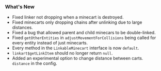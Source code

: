 ### What's New

* Fixed linker not dropping when a minecart is destroyed.
* Fixed minecarts only dropping chains after unlinking due to large distances.
* Fixed a bug that allowed parent and child minecars to be double-linked.
* Fixed `getOtherEntities` in `adjustMovementForCollisions` being called for every entity instead of just minecarts.
* Every method in the `LinkableMinecart` interface is now `default`.
* `linkart$getLinkItem` should no longer return `null`.
* Added an experimental option to change distance between carts. `distance` in the config.